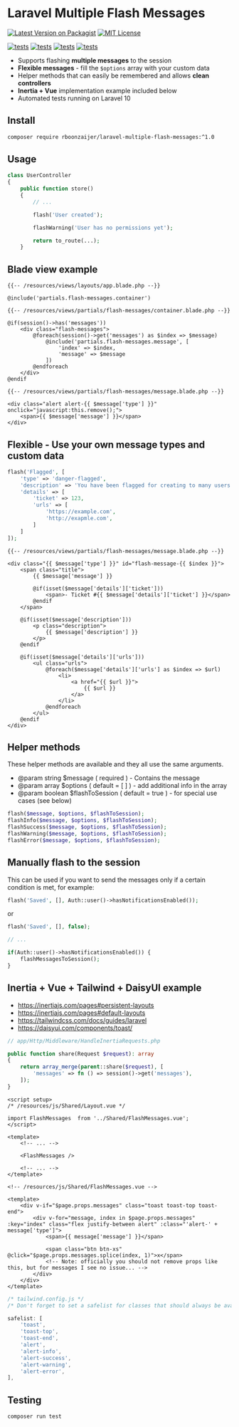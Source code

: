 # Laravel Multiple Flash Messages

[![Latest Version on Packagist](https://img.shields.io/packagist/v/rboonzaijer/laravel-multiple-flash-messages.svg?style=flat)](https://packagist.org/packages/rboonzaijer/laravel-multiple-flash-messages)
[![MIT License](https://img.shields.io/github/license/rboonzaijer/laravel-multiple-flash-messages?style=flat
)](https://github.com/rboonzaijer/laravel-multiple-flash-messages/blob/main/LICENSE.md)

[![tests](https://github.com/rboonzaijer/laravel-multiple-flash-messages/actions/workflows/tests.yml/badge.svg)](https://github.com/rboonzaijer/laravel-multiple-flash-messages/actions/workflows/tests.yml)
[![tests](https://shields.io/badge/style-8.3-green?label=php&style=flat)](https://github.com/rboonzaijer/laravel-multiple-flash-messages/actions/workflows/tests.yml)
[![tests](https://shields.io/badge/style-8.2-green?label=php&style=flat)](https://github.com/rboonzaijer/laravel-multiple-flash-messages/actions/workflows/tests.yml)
[![tests](https://shields.io/badge/style-8.1-green?label=php&style=flat)](https://github.com/rboonzaijer/laravel-multiple-flash-messages/actions/workflows/tests.yml)

- Supports flashing **multiple messages** to the session
- **Flexible messages** - fill the `$options` array with your custom data
- Helper methods that can easily be remembered and allows **clean controllers**
- **Inertia + Vue** implementation example included below
- Automated tests running on Laravel 10

## Install

```bash
composer require rboonzaijer/laravel-multiple-flash-messages:^1.0
```

## Usage

```php
class UserController
{
    public function store()
    {
        // ...

        flash('User created');

        flashWarning('User has no permissions yet');

        return to_route(...);
    }
```

## Blade view example

```blade
{{-- /resources/views/layouts/app.blade.php --}}

@include('partials.flash-messages.container')
```

```blade
{{-- /resources/views/partials/flash-messages/container.blade.php --}}

@if(session()->has('messages'))
    <div class="flash-messages">
        @foreach(session()->get('messages') as $index => $message)
            @include('partials.flash-messages.message', [
                'index' => $index,
                'message' => $message
            ])
        @endforeach
    </div>
@endif
```

```blade
{{-- /resources/views/partials/flash-messages/message.blade.php --}}

<div class="alert alert-{{ $message['type'] }}" onclick="javascript:this.remove();">
    <span>{{ $message['message'] }}</span>
</div>
```


## Flexible - Use your own message types and custom data

```php
flash('Flagged', [
    'type' => 'danger-flagged',
    'description' => 'You have been flagged for creating to many users',
    'details' => [
        'ticket' => 123,
        'urls' => [
            'https://example.com',
            'http://exapmle.com',
        ]
    ]
]);
```

```blade
{{-- /resources/views/partials/flash-messages/message.blade.php --}}

<div class="{{ $message['type'] }}" id="flash-message-{{ $index }}">
    <span class="title">
        {{ $message['message'] }}

        @if(isset($message['details']['ticket']))
            <span>- Ticket #{{ $message['details']['ticket'] }}</span>
        @endif
    </span>

    @if(isset($message['description']))
        <p class="description">
            {{ $message['description'] }}
        </p>
    @endif

    @if(isset($message['details']['urls']))
        <ul class="urls">
            @foreach($message['details']['urls'] as $index => $url)
                <li>
                    <a href="{{ $url }}">
                        {{ $url }}
                    </a>
                </li>
            @endforeach
        </ul>
    @endif
</div>
```

## Helper methods

These helper methods are available and they all use the same arguments.

- @param string $message ( required ) - Contains the message
- @param array $options ( default = [ ] ) - add additional info in the array
- @param boolean $flashToSession ( default = true ) - for special use cases (see below)

```php
flash($message, $options, $flashToSession);
flashInfo($message, $options, $flashToSession);
flashSuccess($message, $options, $flashToSession);
flashWarning($message, $options, $flashToSession);
flashError($message, $options, $flashToSession);
```

## Manually flash to the session

This can be used if you want to send the messages only if a certain condition is met, for example:

```php
flash('Saved', [], Auth::user()->hasNotificationsEnabled());
```

or

```php
flash('Saved', [], false);

// ...

if(Auth::user()->hasNotificationsEnabled()) {
    flashMessagesToSession();
}
```

## Inertia + Vue + Tailwind + DaisyUI example

- https://inertiajs.com/pages#persistent-layouts
- https://inertiajs.com/pages#default-layouts
- https://tailwindcss.com/docs/guides/laravel
- https://daisyui.com/components/toast/

```php
// app/Http/Middleware/HandleInertiaRequests.php

public function share(Request $request): array
{
    return array_merge(parent::share($request), [
        'messages' => fn () => session()->get('messages'),
    ]);
}
```

```vue
<script setup>
/* /resources/js/Shared/Layout.vue */

import FlashMessages  from '../Shared/FlashMessages.vue';
</script>

<template>
    <!-- ... -->

    <FlashMessages />

    <!-- ... -->
</template>
```

```vue
<!-- /resources/js/Shared/FlashMessages.vue -->

<template>
    <div v-if="$page.props.messages" class="toast toast-top toast-end">
        <div v-for="message, index in $page.props.messages" :key="index" class="flex justify-between alert" :class="'alert-' + message['type']">
            <span>{{ message['message'] }}</span>

            <span class="btn btn-xs" @click="$page.props.messages.splice(index, 1)">x</span>
            <!-- Note: officially you should not remove props like this, but for messages I see no issue... -->
        </div>
    </div>
</template>
```

```js
/* tailwind.config.js */
/* Don't forget to set a safelist for classes that should always be available */

safelist: [
    'toast',
    'toast-top',
    'toast-end',
    'alert',
    'alert-info',
    'alert-success',
    'alert-warning',
    'alert-error',
],
```

## Testing

```
composer run test
```
